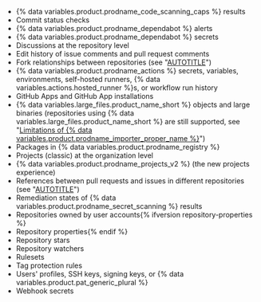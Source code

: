 * {% data variables.product.prodname_code_scanning_caps %} results
* Commit status checks
* {% data variables.product.prodname_dependabot %} alerts
* {% data variables.product.prodname_dependabot %} secrets
* Discussions at the repository level
* Edit history of issue comments and pull request comments
* Fork relationships between repositories (see "[AUTOTITLE](/pull-requests/collaborating-with-pull-requests/working-with-forks/about-forks)")
* {% data variables.product.prodname_actions %} secrets, variables, environments, self-hosted runners, {% data variables.actions.hosted_runner %}s, or workflow run history
* GitHub Apps and GitHub App installations
* {% data variables.large_files.product_name_short %} objects and large binaries (repositories using {% data variables.large_files.product_name_short %} are still supported, see "[Limitations of {% data variables.product.prodname_importer_proper_name %}](#limitations-of-github-enterprise-importer)")
* Packages in {% data variables.product.prodname_registry %}
* Projects (classic) at the organization level
* {% data variables.product.prodname_projects_v2 %} (the new projects experience)
* References between pull requests and issues in different repositories (see "[AUTOTITLE](/get-started/writing-on-github/working-with-advanced-formatting/autolinked-references-and-urls)")
* Remediation states of {% data variables.product.prodname_secret_scanning %} results
* Repositories owned by user accounts{% ifversion repository-properties %}
* Repository properties{% endif %}
* Repository stars
* Repository watchers
* Rulesets
* Tag protection rules
* Users' profiles, SSH keys, signing keys, or {% data variables.product.pat_generic_plural %}
* Webhook secrets
